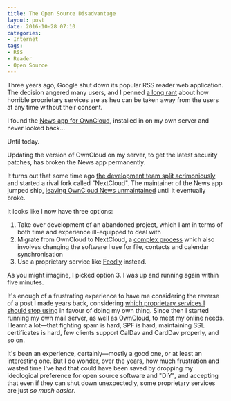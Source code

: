 ```yaml
---
title: The Open Source Disadvantage
layout: post
date: 2016-10-28 07:10
categories:
- Internet
tags:
- RSS
- Reader
- Open Source
---
```


Three years ago, Google shut down its popular RSS reader web application. The decision angered many users, and I penned [a long rant](/blog/google-reader-vs-do-no-evil/) about how horrible proprietary services are as heu can be taken away from the users at any time without their consent.

I found the [News app for OwnCloud](https://github.com/owncloud/news), installed in on my own server and never looked back...

Until today.

Updating the version of OwnCloud on my server, to get the latest security patches, has broken the News app permanently.

It turns out that some time ago [the development team split acrimoniously](https://owncloud.org/blog/owncloud-statement-concerning-the-formation-of-nextcloud-by-frank-karlitschek/) and started a rival fork called "NextCloud". The maintainer of the News app jumped ship, [leaving OwnCloud News unmaintained](https://github.com/owncloud/news/issues/1011#issuecomment-239491614) until it eventually broke.

It looks like I now have three options:

1) Take over development of an abandoned project, which I am in terms of both time and experience ill-equipped to deal with
2) Migrate from OwnCloud to NextCloud, a [complex process](https://help.nextcloud.com/t/migrating-from-owncloud-to-nextcloud/551/67) which also involves changing the software I use for file, contacts and calendar synchronisation
3) Use a proprietary service like [Feedly](https://feedly.com/) instead.

As you might imagine, I picked option 3. I was up and running again within five minutes.

It's enough of a frustrating experience to have me considering the reverse of a post I made years back, considering [which proprietary services I should stop using](/blog/could-i-live-without/) in favour of doing my own thing. Since then I started running my own mail server, as well as OwnCloud, to meet my online needs. I learnt a lot&mdash;that fighting spam is hard, SPF is hard, maintaining SSL certificates is hard, few clients support CalDav and CardDav properly, and so on.

It's been an experience, certainly&mdash;mostly a good one, or at least an interesting one. But I do wonder, over the years, how much frustration and wasted time I've had that could have been saved by dropping my ideological preference for open source software and "DIY", and accepting that even if they can shut down unexpectedly, some proprietary services are just *so much easier*.
